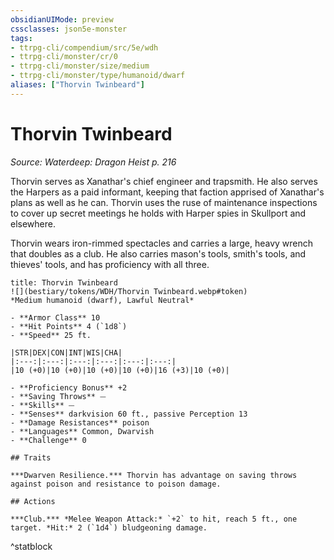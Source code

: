 ```yaml
---
obsidianUIMode: preview
cssclasses: json5e-monster
tags:
- ttrpg-cli/compendium/src/5e/wdh
- ttrpg-cli/monster/cr/0
- ttrpg-cli/monster/size/medium
- ttrpg-cli/monster/type/humanoid/dwarf
aliases: ["Thorvin Twinbeard"]
---
```

# Thorvin Twinbeard
*Source: Waterdeep: Dragon Heist p. 216*  

Thorvin serves as Xanathar's chief engineer and trapsmith. He also serves the Harpers as a paid informant, keeping that faction apprised of Xanathar's plans as well as he can. Thorvin uses the ruse of maintenance inspections to cover up secret meetings he holds with Harper spies in Skullport and elsewhere.

Thorvin wears iron-rimmed spectacles and carries a large, heavy wrench that doubles as a club. He also carries mason's tools, smith's tools, and thieves' tools, and has proficiency with all three.

```ad-statblock
title: Thorvin Twinbeard
![](bestiary/tokens/WDH/Thorvin Twinbeard.webp#token)
*Medium humanoid (dwarf), Lawful Neutral*

- **Armor Class** 10
- **Hit Points** 4 (`1d8`)
- **Speed** 25 ft.

|STR|DEX|CON|INT|WIS|CHA|
|:---:|:---:|:---:|:---:|:---:|:---:|
|10 (+0)|10 (+0)|10 (+0)|10 (+0)|16 (+3)|10 (+0)|

- **Proficiency Bonus** +2
- **Saving Throws** ⏤
- **Skills** ⏤
- **Senses** darkvision 60 ft., passive Perception 13
- **Damage Resistances** poison
- **Languages** Common, Dwarvish
- **Challenge** 0

## Traits

***Dwarven Resilience.*** Thorvin has advantage on saving throws against poison and resistance to poison damage.

## Actions

***Club.*** *Melee Weapon Attack:* `+2` to hit, reach 5 ft., one target. *Hit:* 2 (`1d4`) bludgeoning damage.
```
^statblock